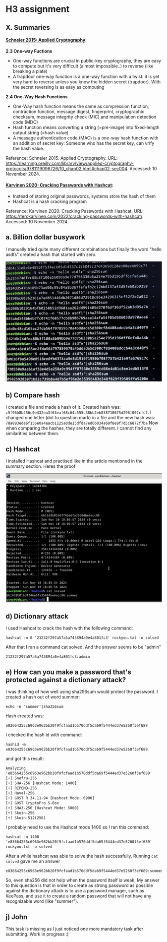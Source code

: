 # H3 assignment

## X. Summaries

#### **[Schneier 2015: Applied Cryptography](https://learning.oreilly.com/library/view/applied-cryptography-protocols/9781119096726/10_chap02.html#chap02-sec004):**

**2.3 One-way Fuctions**

- One-way functions are crucial in public-key cryptography, they are easy to compute but it's very difficult (almost impossible..) to reverse (like breaking a plate)
- A trapdoor one-way function is a one-way function with a twist: it is yet very hard to reverse unless you know the hidden secret (trapdoor). With the secret reversing is as easy as computing

**2.4 One-Way Hash Functions**

- One-Way hash function means the same as compression function, contraction function, message digest, fingerprint, cryptographic checksum, message integrity check (MIC) and manipulation detection code (MDC)
- Hash function means converting a string (=pre-image) into fixed-length output string (=hash value)
- A message authentication code (MAC) is a one-way hash function with an addition of secret key: Someone who has the secret key, can vrify the hash value.

Reference: Schneier 2015. Applied Cryptography. URL: https://learning.oreilly.com/library/view/applied-cryptography-protocols/9781119096726/10_chap02.html#chap02-sec004. Accessed: 10 November 2024.

#### **[Karvinen 2020: Cracking Passwords with Hashcat](https://terokarvinen.com/2022/cracking-passwords-with-hashcat/):**

- Instead of storing original passwords, systems store the hash of them
- Hashcat is a hash cracking program

Reference: Karvinen 2020. Cracking Passwords with Hashcat. URL: https://terokarvinen.com/2022/cracking-passwords-with-hashcat/. Accessed: 10 November 2024.

## a. Billion dollar busywork

I manually tried quite many different combinations but finally the word "hello asdfs" created a hash that started with zero.

![Sha256sum](sha256sum.png)

## b) Compare hash

I created a file and made a hash of it. Created hash was:
`c5f96b8b456c0e432ea3f63eaf68c64c555c38bb2eb838710675d296f002cfc7`.
I changed one letter (dot to question mark) in a file and the new hash was:
`78a893ede6f156e0a4aacb1125a0de15dfda7ed6b034a60f8e9f7d5c6872f7ba`
Now when comparing the hashes, they are totally different. I cannot find any similarities between them.

## c) Hashcat

I installed Hashcat and practised like in the article mentioned in the summary section. Heres the proof

![Hashcat](hashcat.png)

## d) Dictionary attack

I used Hashcat to crack the hash with the following command:

```
hashcat -m 0 '21232f297a57a5a743894a0e4a801fc3' rockyou.txt -o solved
```

After that I ran a command cat solved. And the answer seems to be "admin"

```
21232f297a57a5a743894a0e4a801fc3:admin
```

## e) How can you make a password that's protected against a dictionary attack?

I was thinking of how well using sha256sum would protect the password. I created a hash out of word summer:

```
echo -n 'summer'|sha256sum
```

Hash created was:

```
e83664255c6963e962bb20f9fcfaad1b570ddf5da69f5444ed37e5260f3ef689
```

I checked the hash id with command:

```
hashid -m e83664255c6963e962bb20f9fcfaad1b570ddf5da69f5444ed37e5260f3ef689
```

and got this result:

```
Analyzing 'e83664255c6963e962bb20f9fcfaad1b570ddf5da69f5444ed37e5260f3ef689'
[+] Snefru-256
[+] SHA-256 [Hashcat Mode: 1400]
[+] RIPEMD-256
[+] Haval-256
[+] GOST R 34.11-94 [Hashcat Mode: 6900]
[+] GOST CryptoPro S-Box
[+] SHA3-256 [Hashcat Mode: 5000]
[+] Skein-256
[+] Skein-512(256)
```

I probably need to use the Hashcat mode 1400 so I ran this command:

```
hashcat -m 1400 'e83664255c6963e962bb20f9fcfaad1b570ddf5da69f5444ed37e5260f3ef689' rockyou.txt -o solved
```

After a while hashcat was able to solve the hash successfully. Running `cat solved` gave me an answer

```
e83664255c6963e962bb20f9fcfaad1b570ddf5da69f5444ed37e5260f3ef689:summer
```

So, even sha256 did not help when the password itself is weak. My answer to this question is that in order to create as strong password as possible against the dictionary attack is to use a password manager, such as KeePass, and use it to create a random password that will not have any recognizable word (like "summer").


## j) John

This task is missing as I just noticed one more mandatory task after submitting. Work in progress :)

